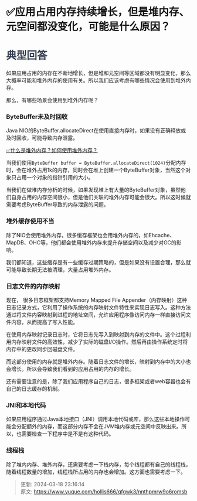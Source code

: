 # ✅应用占用内存持续增长，但是堆内存、元空间都没变化，可能是什么原因？

# <font style="color:rgb(55, 65, 81);">典型回答</font>


如果应用占用的内存在不断地增长，但是堆和元空间等区域都没有明显变化，那么大概率可能和堆外内存的使用有关。所以我们应该考虑有哪些情况会使用到堆外内存。



那么，有哪些场景会使用到堆外内存呢？



### ByteBuffer未及时回收


Java NIO的ByteBuffer.allocateDirect在使用直接内存时，如果没有正确释放或及时回收，可能导致内存泄露。



[✅什么是堆外内存？如何使用堆外内存？](https://www.yuque.com/hollis666/qfgwk3/roit5c9y04z6fqae)



当我们使用`ByteBuffer buffer = ByteBuffer.allocateDirect(1024)`分配内存时，会在堆外占用1k的内存，同时会在堆上创建一个ByteBuffer对象，当然这个对象只占用一个对象的指针引用的大小。



当我们在做堆内存分析的时候，如果发现堆上有大量的ByteBuffer对象，虽然他们自身占用的内存空间很小，但是他们关联的堆外内存可能会很大。所以这时候就需要考虑ByteBuffer导致的内存泄露的问题。



### 堆外缓存使用不当


除了NIO会使用堆外内存，很多缓存框架也会用堆外内存的，如Ehcache、MapDB、OHC等，他们都会使用堆外内存来提升存储空间以及减少对GC的影响。



我们都知道，这些缓存是有一些缓存过期策略的，但是如果没有设置合理，那么就可能导致长期无法被清理，大量占用堆外内存。



### 日志文件的内存映射<font style="color:rgb(55, 65, 81);"></font>


现在， 很多日志框架都支持Memory Mapped File Appender（内存映射）这种日志记录方式，它利用了操作系统的内存映射文件特性来实现日志写入。这种方法通过将文件内容映射到进程的地址空间，允许应用程序像访问内存一样直接访问文件内容，从而提高了写入性能。



在使用内存映射记录日志时，它将日志先写入到映射到内存的文件中。这个过程利用内存映射文件的高效性，减少了实际的磁盘I/O操作。然后再由操作系统定时将内存中的更改同步回磁盘文件。



而这部分使用的内存就是堆外内存。随着日志文件的增长，映射到内存中的大小也会增长。所以会导致我们看到的应用占用的内存的增长。



还有需要注意的是，除了我们应用程序自己的日志，很多框架或者web容器也会有自己的日志缓存的机制。



### JNI和本地代码


如果应用程序通过Java本地接口（JNI）调用本地代码或库，那么这些本地操作可能会分配额外的内存，而这部分内存不会在JVM堆内存或元空间中反映出来。所以，也需要检查一下程序中是不是有这种代码。



### 线程栈


除了堆内内存、堆外内存，还需要考虑一下栈内存，每个线程都有自己的线程栈，随着线程数量的增加，线程栈所占用的内存也会增加。这方面也需要考虑一下。

<font style="color:rgb(55, 65, 81);"></font>





> 更新: 2024-03-18 23:16:14  
> 原文: <https://www.yuque.com/hollis666/qfgwk3/nnthpmrw9o6romsb>